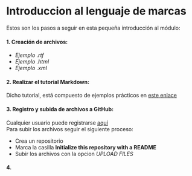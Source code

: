 # Introduccion al lenguaje de marcas

Estos son los pasos a seguir en esta pequeña introducción al módulo:

#### 1. Creación de archivos:  
 * _Ejemplo .rtf_
 * _Ejemplo .html_
 * _Ejemplo .xml_

#### 2. Realizar el tutorial **Markdown**:

 Dicho tutorial, está compuesto de ejemplos prácticos en [este enlace](http://www.markdowntutorial.com/)
 
#### 3. Registro y subida de archivos a **GitHub**:

 Cualquier usuario puede registrarse [aquí](https://github.com/join)  
 Para subir los archivos seguir el siguiente proceso:
  * Crea un repositorio
  * Marca la casilla **Initialize this repository with a README**
  * Subir los archivos con la opcion _UPLOAD FILES_

#### 4.

